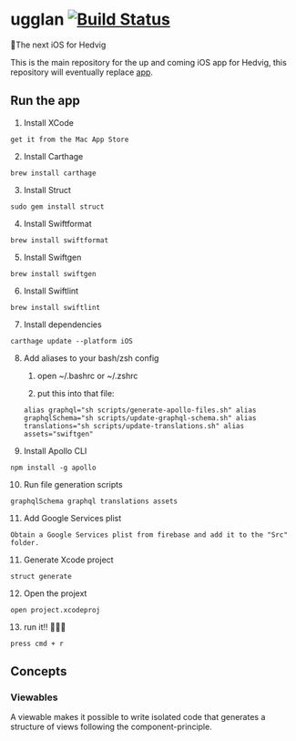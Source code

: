 # ugglan [![Build Status](https://app.bitrise.io/app/99ca525f2bb31deb/status.svg?token=Jdifn0M6-BB_sCWW3lzYdQ&branch=master)](https://app.bitrise.io/app/99ca525f2bb31deb)

🦉The next iOS for Hedvig

This is the main repository for the up and coming iOS app for Hedvig, this repository will eventually replace [app](https://github.com/HedvigInsurance/app).

## Run the app

1. Install XCode

`get it from the Mac App Store`

2. Install Carthage

`brew install carthage`

3. Install Struct

`sudo gem install struct`

4. Install Swiftformat

`brew install swiftformat`

5. Install Swiftgen

`brew install swiftgen`

6. Install Swiftlint

`brew install swiftlint`

7. Install dependencies

`carthage update --platform iOS`

8. Add aliases to your bash/zsh config

   1. open ~/.bashrc or ~/.zshrc

   2. put this into that file:

   `alias graphql="sh scripts/generate-apollo-files.sh" alias graphqlSchema="sh scripts/update-graphql-schema.sh" alias translations="sh scripts/update-translations.sh" alias assets="swiftgen"`

9. Install Apollo CLI

`npm install -g apollo`

10. Run file generation scripts

`graphqlSchema graphql translations assets`

11. Add Google Services plist

`Obtain a Google Services plist from firebase and add it to the "Src" folder.`

11. Generate Xcode project

`struct generate`

12. Open the projext

`open project.xcodeproj`

13. run it!! 🏃🏻‍♂️

`press cmd + r`

## Concepts

### Viewables

A viewable makes it possible to write isolated code that generates a structure of views following the component-principle.
